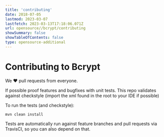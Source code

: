 ```yaml
---
title: 'contributing'
date: 2018-07-05
lastmod: 2023-03-07
lastfetch: 2023-03-13T17:18:06.071Z
url: opensource//bcrypt/contributing
showSummary: false
showTableOfContents: false
type: opensource-additional
---
```

# Contributing to Bcrypt

We ❤ pull requests from everyone.

If possible proof features and bugfixes with unit tests.
This repo validates against checkstyle (import the xml found in the root to your IDE if possible)

To run the tests (and checkstyle):

```shell
mvn clean install
```

Tests are automatically run against feature branches and pull requests
via TravisCI, so you can also depend on that.